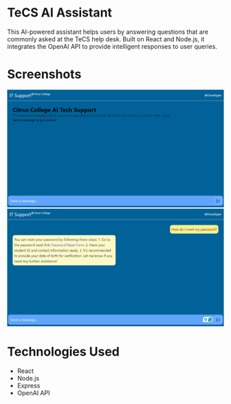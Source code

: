 # TeCS AI Assistant
This AI-powered assistant helps users by answering questions that are commonly asked at the TeCS help desk. Built on React and Node.js, it integrates the OpenAI API to provide intelligent responses to user queries.
# Screenshots
![Index](./assets/screenshots/presentation1.png)
![App in Action](./assets/screenshots/presentation2.png)
# Technologies Used
- React
- Node.js
- Express
- OpenAI API
